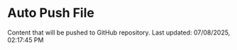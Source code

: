 # Auto Push File

Content that will be pushed to GitHub repository.
Last updated: 07/08/2025, 02:17:45 PM